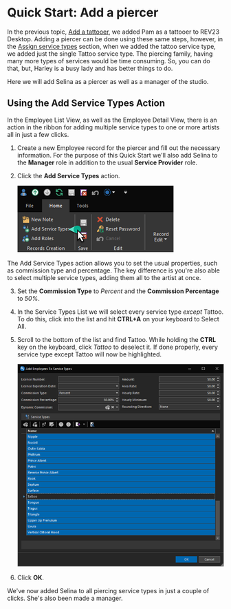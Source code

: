 # Quick Start: Add a piercer

In the previous topic, [Add a tattooer](add-a-tattooer.md), we added Pam as a tattooer to REV23 Desktop. Adding a piercer can be done using these same steps, however, in the [Assign service types](add-a-tattooer.md#assign-service-types) section, when we added the tattoo service type, we added just the single Tattoo service type. The piercing family, having many more types of services would be time consuming. So, you can do that, but, Harley is a busy lady and has better things to do.

Here we will add Selina as a piercer as well as a manager of the studio.

## Using the Add Service Types Action

In the Employee List View, as well as the Employee Detail View, there is an action in the ribbon for adding multiple service types to one or more artists all in just a few clicks.

1. Create a new Employee record for the piercer and fill out the necessary information. For the purpose of this Quick Start we'll also add Selina to the **Manager** role in addition to the usual **Service Provider** role.
   
2. Click the **Add Service Types** action.

    ![REV23 Desktop](img/employee_detail_view_ribbon_add_service_types.png)

The Add Service Types action allows you to set the usual properties, such as commission type and percentage. The key difference is you're also able to select multiple service types, adding them all to the artist at once.

3. Set the **Commission Type** to *Percent* and the **Commission Percentage** to *50%*.

4. In the Service Types List we will select every service type *except* Tattoo. To do this, click into the list and hit **CTRL+A** on your keyboard to Select All.

5. Scroll to the bottom of the list and find Tattoo. While holding the **CTRL** key on the keyboard, click *Tattoo* to deselect it. If done properly, every service type except Tattoo will now be highlighted.

    ![REV23 Desktop](img/add_service_types_detail_view.png)

6. Click **OK**.

We've now added Selina to all piercing service types in just a couple of clicks. She's also been made a manager.
